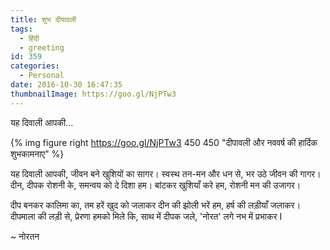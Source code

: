 ```yaml
---
title: शुभ दीपावली
tags:
  - हिंदी
  - greeting
id: 359
categories:
  - Personal
date: 2016-10-30 16:47:35
thumbnailImage: https://goo.gl/NjPTw3
---
```

यह दिवाली आपकी...
<!--more-->
{% img figure right https://goo.gl/NjPTw3 450 450 "दीपावली और नववर्ष की हार्दिक शुभकामनाए" %}


यह दिवाली आपकी, जीवन बने खुशियों का सागर।
स्वस्थ तन-मन और धन से, भर उठे जीवन की गागर।
दीन, दीपक रोशनी के, समन्वय को दे दिशा हम।
बांटकर खुशियाँ करे हम, रोशनी मन की उजागर।


दीप बनकर कालिमा का, तम हरें खुद को जलाकर
दीन की झोली भरें हम, हर्ष की लड़ीयाँ जलाकर।
दीपमाला की लड़ी से, प्रेरणा हमको मिले कि,
साथ में दीपक जले, 'नोरत' लगे नभ में प्रभाकर I


~ नोरतन

[greetings]: https://goo.gl/NjPTw3
